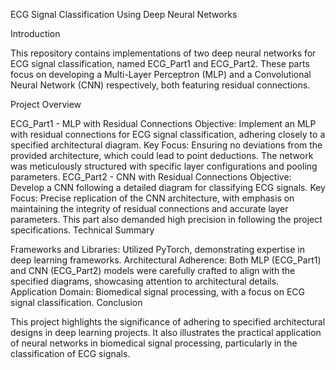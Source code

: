 ECG Signal Classification Using Deep Neural Networks

Introduction

This repository contains implementations of two deep neural networks for ECG signal classification, named ECG_Part1 and ECG_Part2. These parts focus on developing a Multi-Layer Perceptron (MLP) and a Convolutional Neural Network (CNN) respectively, both featuring residual connections.

Project Overview

ECG_Part1 - MLP with Residual Connections
Objective: Implement an MLP with residual connections for ECG signal classification, adhering closely to a specified architectural diagram.
Key Focus: Ensuring no deviations from the provided architecture, which could lead to point deductions. The network was meticulously structured with specific layer configurations and pooling parameters.
ECG_Part2 - CNN with Residual Connections
Objective: Develop a CNN following a detailed diagram for classifying ECG signals.
Key Focus: Precise replication of the CNN architecture, with emphasis on maintaining the integrity of residual connections and accurate layer parameters. This part also demanded high precision in following the project specifications.
Technical Summary

Frameworks and Libraries: Utilized PyTorch, demonstrating expertise in deep learning frameworks.
Architectural Adherence: Both MLP (ECG_Part1) and CNN (ECG_Part2) models were carefully crafted to align with the specified diagrams, showcasing attention to architectural details.
Application Domain: Biomedical signal processing, with a focus on ECG signal classification.
Conclusion

This project highlights the significance of adhering to specified architectural designs in deep learning projects. It also illustrates the practical application of neural networks in biomedical signal processing, particularly in the classification of ECG signals.
